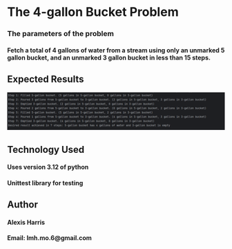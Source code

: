 <h1>The 4-gallon Bucket Problem</h1>
<h3>The parameters of the problem</h3>
<h4>Fetch a total of 4 gallons of water from a stream using only an unmarked 5 gallon bucket, and an unmarked 3 gallon bucket in less than 15 steps.</h4>
<h2>Expected Results</h2>
<img src="output_2.png" alt="alt text" />
<h2>Technology Used</h2>
<h4>Uses version 3.12 of python</h4>
<h4>Unittest library for testing</h4>
<h2>Author</h2>
<h4>Alexis Harris</h4>
<h4>Email: lmh.mo.6@gmail.com</h4>
